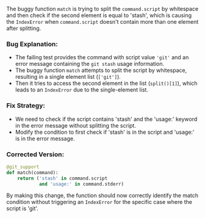 The buggy function `match` is trying to split the `command.script` by whitespace and then check if the second element is equal to 'stash', which is causing the `IndexError` when `command.script` doesn't contain more than one element after splitting.

### Bug Explanation:
- The failing test provides the command with script value `'git'` and an error message containing the `git stash` usage information.
- The buggy function `match` attempts to split the script by whitespace, resulting in a single element list (`['git']`).
- Then it tries to access the second element in the list (`split()[1]`), which leads to an `IndexError` due to the single-element list.

### Fix Strategy:
- We need to check if the script contains 'stash' and the 'usage:' keyword in the error message without splitting the script.
- Modify the condition to first check if 'stash' is in the script and 'usage:' is in the error message.

### Corrected Version:
```python
@git_support
def match(command):
    return ('stash' in command.script
            and 'usage:' in command.stderr)
``` 

By making this change, the function should now correctly identify the match condition without triggering an `IndexError` for the specific case where the script is 'git'.